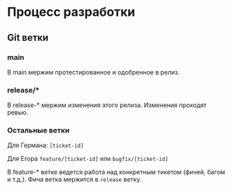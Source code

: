 # Процесс разработки

## Git ветки
### main
В main мержим протестированное и одобренное в релиз.

### release/*
В release-* мержим изменения этого релиза. Изменения проходят ревью.

### Остальные ветки
Для Германа: `[ticket-id]`

Для Егора `feature/[ticket-id]` или `bugfix/[ticket-id]`

В feature-* ветке ведется работа над конкретным тикетом (фичей, багом и т.д.). Фича ветка мержится в `release` ветку.
